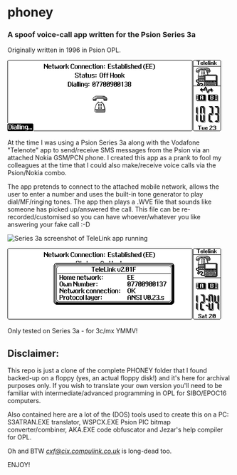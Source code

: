 # phoney

### A spoof voice-call app written for the Psion Series 3a ###

Originally written in 1996 in Psion OPL.
  
![Series 3a screenshot to TeleLink app running](https://github.com/zedstarr/phoney/raw/main/TELE0000.png)
  
  
At the time I was using a Psion Series 3a along with the Vodafone "Telenote" app to send/receive SMS messages from the Psion via an attached Nokia GSM/PCN phone. I created this app as a prank to fool my colleagues at the time that I could also make/receive voice calls via the Psion/Nokia combo.

The app pretends to connect to the attached mobile network, allows the  user to enter a number and uses the built-in tone generator to play dial/MF/ringing tones. The app then plays a .WVE file that sounds like someone has picked up/answered the call. This file can be re-recorded/customised so you can have whoever/whatever you like answering your fake call :-D

![Series 3a screenshot of TeleLink app running](https://github.com/zedstarr/phoney/raw/main/TELE0002.png)  

![Series 3a screenshot of TeleLink app running](https://github.com/zedstarr/phoney/raw/main/TELE0001.png)  
  
Only tested on Series 3a - for 3c/mx YMMV!

## **Disclaimer**: 
This repo is just a clone of the complete PHONEY folder that I found backed-up on a floppy (yes, an actual floppy disk!) and it's here for archival purposes only. If you wish to translate your own version you'll need to be familiar with intermediate/advanced programming in OPL for SIBO/EPOC16 computers. 

  
Also contained here are a lot of the (DOS) tools used to create this on a PC: S3ATRAN.EXE translator, WSPCX.EXE Psion PIC bitmap converter/combiner, AKA.EXE code obfuscator and Jezar's help compiler for OPL.

Oh and BTW *cxf@cix.compulink.co.uk* is long-dead too.


ENJOY!
